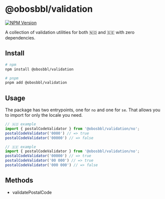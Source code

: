 # @obosbbl/validation

[![NPM Version](https://img.shields.io/npm/v/%40obosbbl%2Fvalidation)](https://www.npmjs.com/package/@obosbbl/validation)


A collection of validation utilities for both 🇳🇴 and 🇸🇪 with zero dependencies.

## Install

```sh
# npm
npm install @obosbbl/validation

# pnpm
pnpm add @obosbbl/validation
```

## Usage

The package has two entrypoints, one for `no` and one for `se`. That allows you to import for only the locale you need.


```js
// 🇳🇴 example
import { postalCodeValidator } from '@obosbbl/validation/no';
postalCodeValidator('0000') // => true
postalCodeValidator('00000') // => false

// 🇸🇪 example
import { postalCodeValidator } from '@obosbbl/validation/no';
postalCodeValidator('00000') // => true
postalCodeValidator('00 000') // => true
postalCodeValidator('000 000') // => false
```

## Methods

* validatePostalCode

